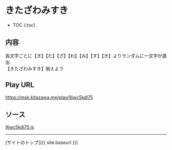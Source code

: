 # きたざわみすき

* TOC
{:toc}

## 内容
各文字ごとに【き】【た】【ざ】【わ】【み】【す】【き】よりランダムに一文字が選出  
【きたざわみすき】揃えよう

## Play URL

https://msk.kitazawa.me/play/9jwc5kdl75

## ソース

[9jwc5kdl75.is](https://github.com/elysion-pre/MisskeyPlay/blob/main/src/kitazawa/9jwc5kdl75.is)

----

[サイトのトップ]({{ site.baseurl }})
